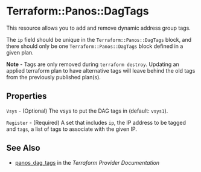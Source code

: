 # Terraform::Panos::DagTags

This resource allows you to add and remove dynamic address group tags.

The `ip` field should be unique in the `Terraform::Panos::DagTags` block, and there
should only be one `Terraform::Panos::DagTags` block defined in a given plan.

**Note** - Tags are only removed during `terraform destroy`.  Updating an
applied terraform plan to have alternative tags will leave behind the
old tags from the previously published plan(s).

## Properties

`Vsys` - (Optional) The vsys to put the DAG tags in (default: `vsys1`).

`Register` - (Required) A set that includes `ip`, the IP address to be tagged and `tags`, a list of tags to associate with the given IP.


## See Also

* [panos_dag_tags](https://www.terraform.io/docs/providers/panos/r/dag_tags.html) in the _Terraform Provider Documentation_